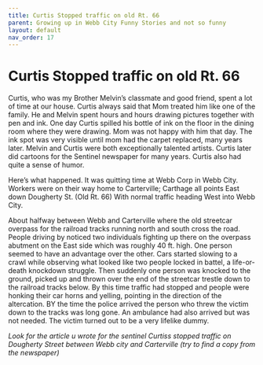 ```yaml
---
title: Curtis Stopped traffic on old Rt. 66
parent: Growing up in Webb City Funny Stories and not so funny
layout: default
nav_order: 17
---
```


# Curtis Stopped traffic on old Rt. 66

Curtis, who was my Brother Melvin’s classmate and good friend, spent a lot of time at our house. Curtis always said that Mom treated him like one of the family. He and Melvin spent hours and hours drawing pictures together with pen and ink. One day Curtis spilled his bottle of ink on the floor in the dining room where they were drawing.  Mom was not happy with him that day. The ink spot was very visible until mom had the carpet replaced, many years later. Melvin and Curtis were both exceptionally talented artists.  Curtis later did cartoons for the Sentinel newspaper for many years. Curtis also had quite a sense of humor.

Here’s what happened. It was quitting time at Webb Corp in Webb City.  Workers were on their way home to Carterville; Carthage all points East down Dougherty St. (Old Rt. 66) With normal traffic heading West into Webb City.

About halfway between Webb and Carterville where the old streetcar overpass for the railroad tracks running north and south cross the road.  People driving by noticed two individuals fighting up there on the overpass abutment on the East side which was roughly 40 ft. high.  One person seemed to have an advantage over the other. Cars started slowing to a crawl while observing what looked like two people locked in battel, a life-or-death knockdown struggle. Then suddenly one person was knocked to the ground, picked up and thrown over the end of the streetcar trestle down to the railroad tracks below. By this time traffic had stopped and people were honking their car horns and yelling, pointing in the direction of the altercation. BY the time the police arrived the person who threw the victim down to the tracks was long gone. An ambulance had also arrived but was not needed. The victim turned out to be a very lifelike dummy.

*Look for the article u wrote for the sentinel Curtiss stopped traffic on Dougherty Street between Webb city and Carterville (try to find a copy from the newspaper)*
